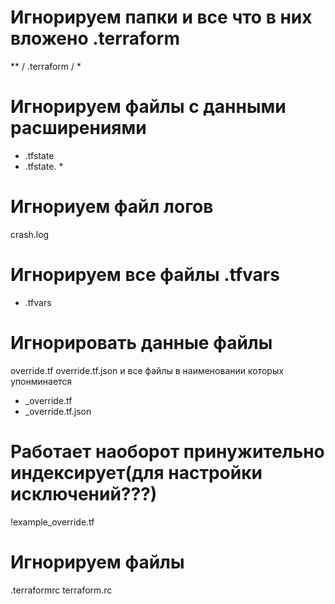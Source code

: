 # Игнорируем папки и все что в них вложено .terraform
** / .terraform / *

# Игнорируем файлы с данными расширениями
* .tfstate
* .tfstate. *

# Игнориуем файл логов
crash.log

# Игнорируем все файлы .tfvars
* .tfvars

# Игнорировать данные файлы

override.tf
override.tf.json
 и все файлы в наименовании которых упонминается
* _override.tf
* _override.tf.json

# Работает наоборот принужительно индексирует(для настройки исключений???)
!example_override.tf

# Игнорируем файлы 
.terraformrc
terraform.rc
